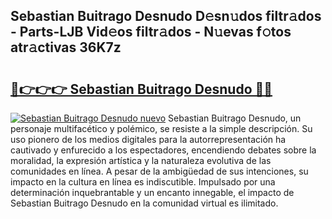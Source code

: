## Sebastian Buitrago Desnudo D𝚎sn𝚞dos filtr𝚊dos - Parts-LJB Vid𝚎os filtr𝚊dos - N𝚞evas f𝚘tos atr𝚊ctivas 36K7z

# <h2><a href="http://mbavm3c.tromn.icu/?c=Sebastian+Buitrago+Desnudo">🔗👉👉👉 Sebastian Buitrago Desnudo 🔗🔗</a></h2>

[![Sebastian Buitrago Desnudo nuevo](https://i.imgur.com/pEAQMta.gif)](http://mbavm3c.tromn.icu/?c=Sebastian+Buitrago+Desnudo)
Sebastian Buitrago Desnudo, un personaje multifacético y polémico, se resiste a la simple descripción. Su uso pionero de los medios digitales para la autorrepresentación ha cautivado y enfurecido a los espectadores, encendiendo debates sobre la moralidad, la expresión artística y la naturaleza evolutiva de las comunidades en línea. A pesar de la ambigüedad de sus intenciones, su impacto en la cultura en línea es indiscutible. Impulsado por una determinación inquebrantable y un encanto innegable, el impacto de Sebastian Buitrago Desnudo en la comunidad virtual es ilimitado.
